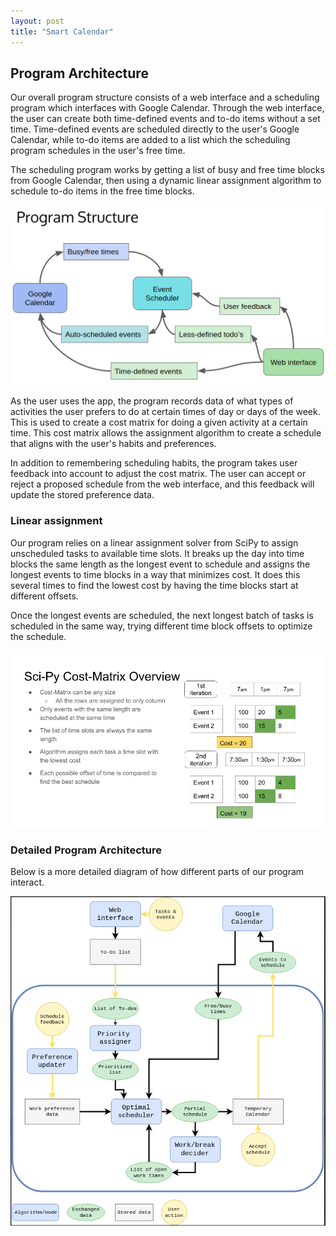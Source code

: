 ```yaml
---
layout: post
title: "Smart Calendar"
---
```


## Program Architecture

Our overall program structure consists of a web interface and a scheduling program which interfaces with Google Calendar. Through the web interface, the user can create both time-defined events and to-do items without a set time. Time-defined events are scheduled directly to the user's Google Calendar, while to-do items are added to a list which the scheduling program schedules in the user's free time.

The scheduling program works by getting a list of busy and free time blocks from Google Calendar, then using a dynamic linear assignment algorithm to schedule to-do items in the free time blocks.

![](/assets/structure.png)

As the user uses the app, the program records data of what types of activities the user prefers to do at certain times of day or days of the week. This is used to create a cost matrix for doing a given activity at a certain time. This cost matrix allows the assignment algorithm to create a schedule that aligns with the user's habits and preferences.

In addition to remembering scheduling habits, the program takes user feedback into account to adjust the cost matrix. The user can accept or reject a proposed schedule from the web interface, and this feedback will update the stored preference data.

### Linear assignment

Our program relies on a linear assignment solver from SciPy to assign unscheduled tasks to available time slots. It breaks up the day into time blocks the same length as the longest event to schedule and assigns the longest events to time blocks in a way that minimizes cost. It does this several times to find the lowest cost by having the time blocks start at different offsets.

Once the longest events are scheduled, the next longest batch of tasks is scheduled in the same way, trying different time block offsets to optimize the schedule.

![](/assets/AR_2.png)

### Detailed Program Architecture

Below is a more detailed diagram of how different parts of our program interact.

![](/assets/Screenshot%20from%202018-04-24%2014-00-34.png)
